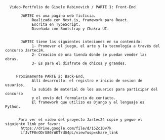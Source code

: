 



      Video-Portfolio de Gisele Rabinovich / PARTE 1: Front-End 

           JARTEC es una pagina web ficticia.
                Realizada con Next.js, framework para React.
                Escrita en TypeScript.
                Diseñada con Bootstrap y Chakra UI. 


           JARTEC tiene las siguientes inteciones en su contenido:
                1- Promover el juego, el arte y la tecnología a través del concurso Jartec24.
                2- Creación de una tienda donde se puedan vender las obras.
                3- Es para el disfrute de chicos y grandes.
        

         Próximamente PARTE 2: Back-End.
                Allí desarrollo: el registro e inicio de sesion de usuarios,
                la subida de material de los usuarios para participar del concurso 
                y el envío del formulario de contacto.
                El framework que utilizo es Django y el lenguaje es Python. 


          Para ver el video del proyecto Jartec24 copie y pegue el siguiente link por favor:
           https://drive.google.com/file/d/15ZcIDv7k
           ifJvTF0nODrG80rWKTrdG4pL/view?usp=share_link



          
          



            

    


      











